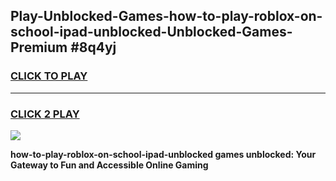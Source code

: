 
## Play-Unblocked-Games-how-to-play-roblox-on-school-ipad-unblocked-Unblocked-Games-Premium #8q4yj
<h3>
<a href="https://premium.freeplayer.one?title=how-to-play-roblox-on-school-ipad-unblocked&ref=12M">CLICK TO PLAY</a></h3>
<hr>

<h3>
<a href="https://premium.freeplayer.one?title=how-to-play-roblox-on-school-ipad-unblocked&ref=12M">CLICK 2 PLAY</a>
  
</h3>

<a href="https://premium.freeplayer.one?title=how-to-play-roblox-on-school-ipad-unblocked&ref=12M"><img src="https://clearcache.store/games.png"></a>


**how-to-play-roblox-on-school-ipad-unblocked games unblocked: Your Gateway to Fun and Accessible Online Gaming**

